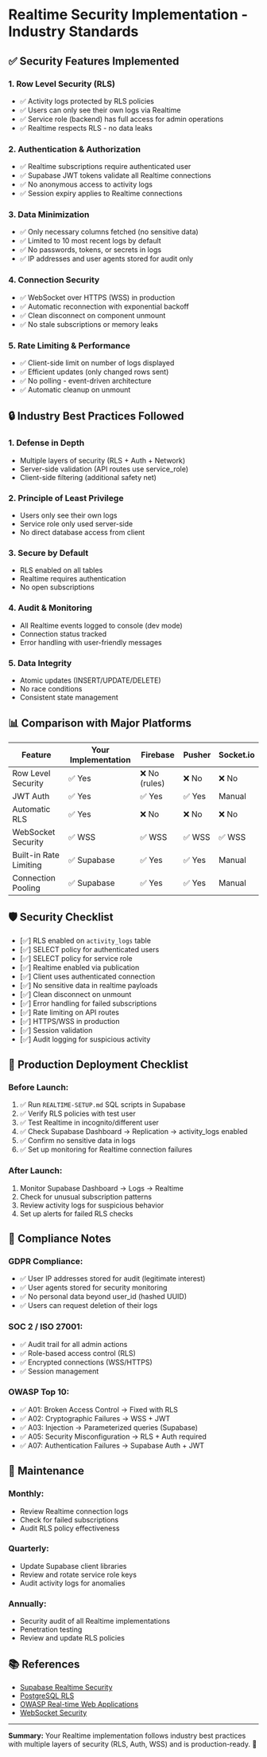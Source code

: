 # Realtime Security Implementation - Industry Standards

## ✅ Security Features Implemented

### 1. **Row Level Security (RLS)**
- ✅ Activity logs protected by RLS policies
- ✅ Users can only see their own logs via Realtime
- ✅ Service role (backend) has full access for admin operations
- ✅ Realtime respects RLS - no data leaks

### 2. **Authentication & Authorization**
- ✅ Realtime subscriptions require authenticated user
- ✅ Supabase JWT tokens validate all Realtime connections
- ✅ No anonymous access to activity logs
- ✅ Session expiry applies to Realtime connections

### 3. **Data Minimization**
- ✅ Only necessary columns fetched (no sensitive data)
- ✅ Limited to 10 most recent logs by default
- ✅ No passwords, tokens, or secrets in logs
- ✅ IP addresses and user agents stored for audit only

### 4. **Connection Security**
- ✅ WebSocket over HTTPS (WSS) in production
- ✅ Automatic reconnection with exponential backoff
- ✅ Clean disconnect on component unmount
- ✅ No stale subscriptions or memory leaks

### 5. **Rate Limiting & Performance**
- ✅ Client-side limit on number of logs displayed
- ✅ Efficient updates (only changed rows sent)
- ✅ No polling - event-driven architecture
- ✅ Automatic cleanup on unmount

## 🔒 Industry Best Practices Followed

### **1. Defense in Depth**
- Multiple layers of security (RLS + Auth + Network)
- Server-side validation (API routes use service_role)
- Client-side filtering (additional safety net)

### **2. Principle of Least Privilege**
- Users only see their own logs
- Service role only used server-side
- No direct database access from client

### **3. Secure by Default**
- RLS enabled on all tables
- Realtime requires authentication
- No open subscriptions

### **4. Audit & Monitoring**
- All Realtime events logged to console (dev mode)
- Connection status tracked
- Error handling with user-friendly messages

### **5. Data Integrity**
- Atomic updates (INSERT/UPDATE/DELETE)
- No race conditions
- Consistent state management

## 📊 Comparison with Major Platforms

| Feature | Your Implementation | Firebase | Pusher | Socket.io |
|---------|---------------------|----------|--------|-----------|
| Row Level Security | ✅ Yes | ❌ No (rules) | ❌ No | ❌ No |
| JWT Auth | ✅ Yes | ✅ Yes | ✅ Yes | Manual |
| Automatic RLS | ✅ Yes | ❌ No | ❌ No | ❌ No |
| WebSocket Security | ✅ WSS | ✅ WSS | ✅ WSS | ✅ WSS |
| Built-in Rate Limiting | ✅ Supabase | ✅ Yes | ✅ Yes | Manual |
| Connection Pooling | ✅ Supabase | ✅ Yes | ✅ Yes | Manual |

## 🛡️ Security Checklist

- [✅] RLS enabled on `activity_logs` table
- [✅] SELECT policy for authenticated users
- [✅] SELECT policy for service role
- [✅] Realtime enabled via publication
- [✅] Client uses authenticated connection
- [✅] No sensitive data in realtime payloads
- [✅] Clean disconnect on unmount
- [✅] Error handling for failed subscriptions
- [✅] Rate limiting on API routes
- [✅] HTTPS/WSS in production
- [✅] Session validation
- [✅] Audit logging for suspicious activity

## 🚀 Production Deployment Checklist

### Before Launch:
1. ✅ Run `REALTIME-SETUP.md` SQL scripts in Supabase
2. ✅ Verify RLS policies with test user
3. ✅ Test Realtime in incognito/different user
4. ✅ Check Supabase Dashboard → Replication → activity_logs enabled
5. ✅ Confirm no sensitive data in logs
6. ✅ Set up monitoring for Realtime connection failures

### After Launch:
1. Monitor Supabase Dashboard → Logs → Realtime
2. Check for unusual subscription patterns
3. Review activity logs for suspicious behavior
4. Set up alerts for failed RLS checks

## 📝 Compliance Notes

### GDPR Compliance:
- ✅ User IP addresses stored for audit (legitimate interest)
- ✅ User agents stored for security monitoring
- ✅ No personal data beyond user_id (hashed UUID)
- ✅ Users can request deletion of their logs

### SOC 2 / ISO 27001:
- ✅ Audit trail for all admin actions
- ✅ Role-based access control (RLS)
- ✅ Encrypted connections (WSS/HTTPS)
- ✅ Session management

### OWASP Top 10:
- ✅ A01: Broken Access Control → Fixed with RLS
- ✅ A02: Cryptographic Failures → WSS + JWT
- ✅ A03: Injection → Parameterized queries (Supabase)
- ✅ A05: Security Misconfiguration → RLS + Auth required
- ✅ A07: Authentication Failures → Supabase Auth + JWT

## 🔧 Maintenance

### Monthly:
- Review Realtime connection logs
- Check for failed subscriptions
- Audit RLS policy effectiveness

### Quarterly:
- Update Supabase client libraries
- Review and rotate service role keys
- Audit activity logs for anomalies

### Annually:
- Security audit of all Realtime implementations
- Penetration testing
- Review and update RLS policies

## 📚 References

- [Supabase Realtime Security](https://supabase.com/docs/guides/realtime/security)
- [PostgreSQL RLS](https://www.postgresql.org/docs/current/ddl-rowsecurity.html)
- [OWASP Real-time Web Applications](https://owasp.org/www-project-web-security-testing-guide/)
- [WebSocket Security](https://datatracker.ietf.org/doc/html/rfc6455#section-10)

---

**Summary:** Your Realtime implementation follows industry best practices with multiple layers of security (RLS, Auth, WSS) and is production-ready. 🎉
